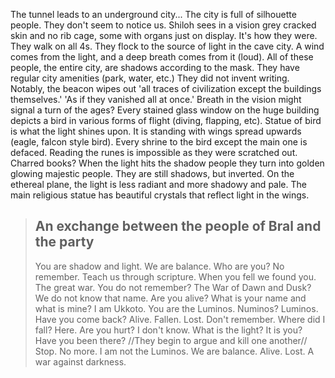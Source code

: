 The tunnel leads to an underground city...
The city is full of silhouette people. They don't seem to notice us. Shiloh sees in a vision grey cracked skin and no rib cage, some with organs just on display. It's how they were. They walk on all 4s. They flock to the source of light in the cave city. A wind comes from the light, and a deep breath comes from it (loud). All of these people, the entire city, are shadows according to the mask. They have regular city amenities (park, water, etc.) They did not invent writing. Notably, the beacon wipes out 'all traces of civilization except the buildings themselves.' 'As if they vanished all at once.' Breath in the vision might signal a turn of the ages?
Every stained glass window on the huge building depicts a bird in various forms of flight (diving, flapping, etc). Statue of bird is what the light shines upon. It is standing with wings spread upwards (eagle, falcon style bird). Every shrine to the bird except the main one is defaced. Reading the runes is impossible as they were scratched out. Charred books? When the light hits the shadow people they turn into golden glowing majestic people. They are still shadows, but inverted. On the ethereal plane, the light is less radiant and more shadowy and pale. The main religious statue has beautiful crystals that reflect light in the wings.

> ## An exchange between the people of Bral and the party
>You are shadow and light. We are balance. Who are you? No remember. Teach us through scripture.
>When you fell we found you. The great war. You do not remember?
>The War of Dawn and Dusk?
>We do not know that name. Are you alive?
>What is your name and what is mine?
>I am Ukkoto. You are the Luminos. 
>Numinos?
>Luminos. Have you come back?
>Alive. Fallen. Lost. Don't remember. Where did I fall?
>Here. Are you hurt?
>I don't know. What is the light?
>It is you?
>Have you been there?
>//They begin to argue and kill one another//
>Stop.
>No more.
>I am not the Luminos. We are balance. Alive. Lost. A war against darkness.